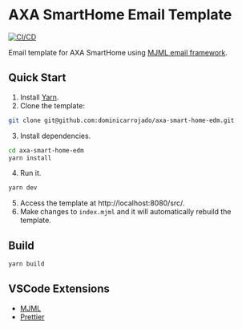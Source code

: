 # AXA SmartHome Email Template

[![CI/CD](https://github.com/dominicarrojado/axa-smart-home-edm/actions/workflows/ci.yml/badge.svg)](https://github.com/dominicarrojado/axa-smart-home-edm/actions/workflows/ci.yml)

Email template for AXA SmartHome using [MJML email framework](https://mjml.io/).

## Quick Start

1. Install [Yarn](https://yarnpkg.com/lang/en/docs/install/).
2. Clone the template:

```bash
git clone git@github.com:dominicarrojado/axa-smart-home-edm.git
```

3. Install dependencies.

```bash
cd axa-smart-home-edm
yarn install
```

4. Run it.

```bash
yarn dev
```

5. Access the template at http://localhost:8080/src/.
6. Make changes to `index.mjml` and it will automatically rebuild the template.

## Build

```bash
yarn build
```

## VSCode Extensions

- [MJML](https://marketplace.visualstudio.com/items?itemName=mjmlio.vscode-mjml)
- [Prettier](https://marketplace.visualstudio.com/items?itemName=esbenp.prettier-vscode)

